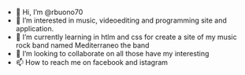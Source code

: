 - 👋 Hi, I’m @rbuono70
- 👀 I’m interested in music, videoediting and programming site and application.
- 🌱 I’m currently learning in htlm and css for create a site of my music rock band named Mediterraneo the band
- 💞️ I’m looking to collaborate on all those have my interesting
- 📫 How to reach me on facebook and istagram

<!---
rbuono70/rbuono70 is a ✨ special ✨ repository because its `README.md` (this file) appears on your GitHub profile.
You can click the Preview link to take a look at your changes.
--->
